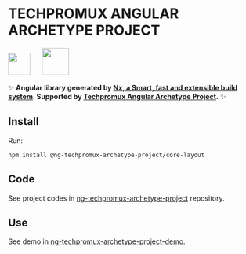 # TECHPROMUX ANGULAR ARCHETYPE PROJECT

<a alt="Techpromux logo" href="https://techpromux.com" target="_blank" rel="noreferrer"><img src="https://avatars.githubusercontent.com/u/26910051?s=200&v=4" width="45"></a>&nbsp;&nbsp;&nbsp;&nbsp;&nbsp;&nbsp;<a alt="Nx logo" href="https://nx.dev" target="_blank" rel="noreferrer"><img src="https://raw.githubusercontent.com/nrwl/nx/master/images/nx-logo.png" width="55"></a>

✨ **Angular library generated by [Nx, a Smart, fast and extensible build system](https://nx.dev). Supported by [Techpromux Angular Archetype Project](https://github.com/techpromux/ng-techpromux-archetype-project).** ✨


## Install

Run:

`npm install @ng-techpromux-archetype-project/core-layout` 

## Code

See project codes in [ng-techpromux-archetype-project](https://github.com/techpromux/ng-techpromux-archetype-project) repository.

## Use

See demo in [ng-techpromux-archetype-project-demo](https://github.com/techpromux/ng-techpromux-archetype-project-demo).
